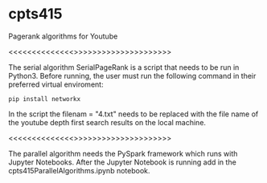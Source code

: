 # cpts415
Pagerank algorithms for Youtube


<<<<<<<<<<<<<<<SERIAL ALGORITHM>>>>>>>>>>>>>>>>>>>>>>
    
The serial algorithm SerialPageRank is a script that needs to be run in Python3. Before running, the user must run the following command in their preferred virtual enviroment:

    pip install networkx
    
In the script the filenam = "4.txt" needs to be replaced with the file name of the youtube depth first search results on the local machine.




<<<<<<<<<<<<<<<PARALLEL ALGORITHM>>>>>>>>>>>>>>>>>>>>>>
    
The parallel algorithm needs the PySpark framework which runs with Jupyter Notebooks. After the Jupyter Notebook is running add in the cpts415ParallelAlgorithms.ipynb notebook.
